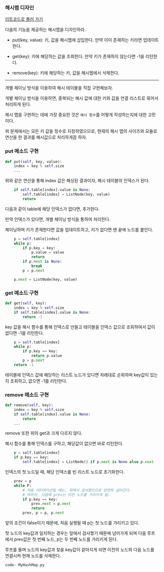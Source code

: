 ### 해시맵 디자인

[리트코드로 풀러 가기](https://leetcode.com/problems/design-hashmap/)

다음의 기능을 제공하는 해시맵을 디자인하라.

- put(key, value): 키, 값을 해시멥에 삽입한다. 만약 이미 존재하는 키라면 업데이트한다.

- get(key): 키에 해당하는 값을 조회한다. 만약 키가 존재하지 않는다면 -1을 리턴한다.

- remove(key): 키에 해당하는 키, 값을 해시멥에서 삭제한다.

---

개별 체이닝 방식을 이용하여 해시 테이블을 직접 구현해보자.

개별 체이닝 방식을 이용하면, 중복되는 해시 값에 대한 키와 값을 연결 리스트로 묶어서 처리하게 된다.

해시 맵을 구현하는 데에 가장 중요한 것은 `해시 함수`를 어떻게 작성하는지에 대한 고민이다.

위 문제에서는 모든 키 값을 정수로 지정하였으므로, 현재의 해시 맵의 사이즈와 모듈로 연산을 한 결과를 해시값으로 처리하게끔 하자.

### put 메소드 구현

```python
def put(self, key, value):
    index = key % self.size
    ...
```

위와 같은 연산을 통해 index 값은 해싱된 결과이자, 해시 테이블의 인덱스가 된다.

```python
    if self.table[index].value is None:
        self.table[index] = ListNode(key, value)
        return
```

다음과 같이 table에 해당 인덱스가 없다면, 추가한다.

만약 인덱스가 있다면, 개별 체이닝 방식을 통하여 처리한다.

체이닝하며 키가 존재한다면 값을 업데이트하고, 키가 없다면 맨 끝에 노드를 붙인다.

```python
    p = self.table[index]
    while p:
        if p.key = key:
            p.value = value
            return
        if p.next is None:
            break
        p = p.next

    p.next = ListNode(key, value)
```

### get 메소드 구현

```python
def get(self, key):
    index = key % self.size
    if self.table[index].value is None:
        return -1
```

key 값을 해시 함수를 통해 인덱스로 만들고 테이블을 인덱스 값으로 조회하여서 값이 없다면 -1를 리턴한다.

```python
    p = self.table[index]
    while p:
        if p.key == key:
            return p.value
        p = p.next
    return -1
```

테이블에 인덱스 값에 해당하는 리스트 노드가 있다면 차례대로 순회하며 key값이 있는지 조회하고, 없으면 -1를 리턴한다.

### remove 메소드 구현

```python
def remove(self, key):
    index = key % self.size
    if self.table[index].value is None:
        return
    ...
```

remove 또한 위의 get과 크게 다르지 않다.

해시 함수를 통해 인덱스를 구하고, 해당값이 없으면 바로 리턴한다.

```python
    p = self.table[index]
    if p.key == key:
        self.table[index] = ListNode() if p.next is None else p.next
```

인덱스의 첫 노드일 때, 해당 인덱스를 빈 리스트 노드로 초기화한다.

```python
    prev = p
    while P:
        # 처음 이터레이션일 때는, 위에서 검사했으므로 당연히 넘어간다.
        # 따라서, 다음에 prev는 이전 노드를 가리키게 됨.
        if p.key == key:
            prev.next = p.next
            return
        prev, p = p, p.next
```

앞의 조건이 false이기 때문에, 처음 실행될 때 p는 첫 노드를 가리키고 있다.

첫 노드의 key값과 일치하는 경우는 앞에서 검사했기 때문에 넘어가게 되며 다음 루프에서 prev값은 첫 번째 노드, p는 두 번째 노드를 가리키게 된다.

루프를 돌며 노드의 key값과 찾을 key값이 같아지게 되면 이전의 노드와 다음 노드를 연결시켜 현재 노드를 삭제한다.

```
code: MyHashMap.py
```
